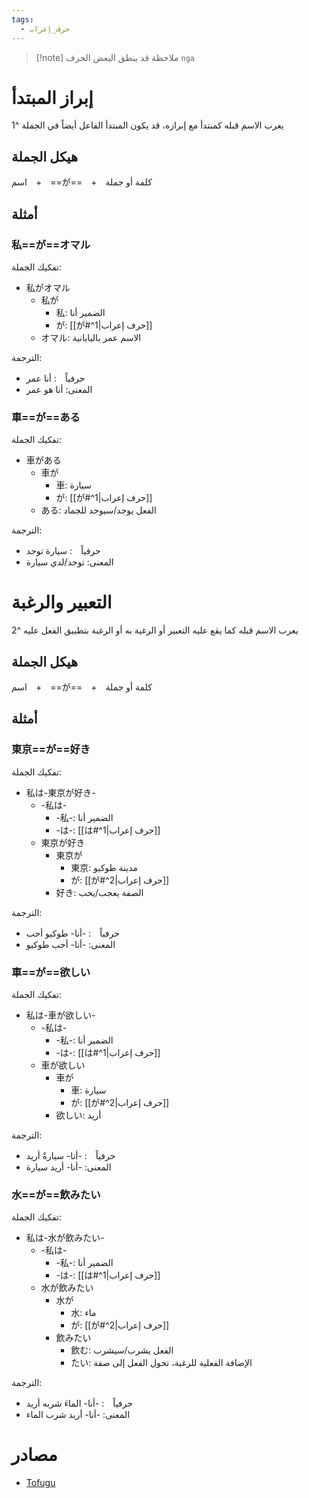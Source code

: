 ```yaml
---
tags:
  - حرف_إعراب
---
```

> [!note] ملاحظة
> قد ينطق البعض الحرف `nga`
# إبراز المبتدأ
يعرب الاسم قبله كمبتدأ مع إبرازه، قد يكون المبتدأ الفاعل أيضاً في الجملة ^1
## هيكل الجملة
اسم　+　==が==　+　كلمة أو جملة
## أمثلة
### 私==が==オマル
تفكيك الجملة:
- 私がオマル
	- 私が
		- 私: الضمير أنا
		- が: [[が#^1|حرف إعراب]]
	- オマル: الاسم عمر باليابانية

الترجمة:
- حرفياً　: أنا عمر
- المعنى: أنا هو عمر
### 車==が==ある
تفكيك الجملة:
- 車がある
	- 車が
		- 車: سيارة
		- が: [[が#^1|حرف إعراب]]
	- ある: الفعل يوجد/سيوجد للجماد

الترجمة:
- حرفياً　: سيارة توجد
- المعنى: توجد/لدي سيارة
# التعبير والرغبة
يعرب الاسم قبله كما يقع عليه التعبير أو الرغبة به أو الرغبة بتطبيق الفعل عليه ^2
## هيكل الجملة
اسم　+　==が==　+　كلمة أو جملة
## أمثلة

### 東京==が==好き
تفكيك الجملة:
- 私は-東京が好き-
	- -私は-
		- -私-: الضمير أنا
		- -は-: [[は#^1|حرف إعراب]]
	- 東京が好き
		- 東京が
			- 東京: مدينة طوكيو
			- が: [[が#^2|حرف إعراب]]
		- 好き: الصفة يعجب/يحب

الترجمة:
- حرفياً　: -أنا- طوكيو أحب
- المعنى: -أنا- أحب طوكيو
### 車==が==欲しい
تفكيك الجملة:
- 私は-車が欲しい-
	- -私は-
		- -私-: الضمير أنا
		- -は-: [[は#^1|حرف إعراب]]
	- 車が欲しい
		- 車が
			- 車: سيارة
			- が: [[が#^2|حرف إعراب]]
		- 欲しい: أريد

الترجمة:
- حرفياً　: -أنا- سيارةٌ أريد
- المعنى: -أنا- أريد سيارة
### 水==が==飲みたい
تفكيك الجملة:
- 私は-水が飲みたい-
	- -私は-
		- -私-: الضمير أنا
		- -は-: [[は#^1|حرف إعراب]]
	- 水が飲みたい
		- 水が
			- 水: ماء
			- が: [[が#^2|حرف إعراب]]
		- 飲みたい
			- 飲む: الفعل يشرب/سيشرب
			- たい: الإضافة الفعلية للرغبة، تحول الفعل إلى صفة

الترجمة:
- حرفياً　: -أنا- الماءَ شربه أريد
- المعنى: -أنا- أريد شرب الماء
# مصادر
- [Tofugu](https://tofugu.com/japanese-grammar/particle-ga)

